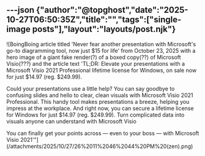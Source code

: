 ---json
{"author":"@topghost","date":"2025-10-27T06:50:35Z","title":"","tags":["single-image posts"],"layout":"layouts/post.njk"}
---

![BoingBoing article titled &#x27;Never fear another presentation with Microsoft&#x27;s go-to diagramming tool, now just $15 for life&#x27; from October 23, 2025 with a hero image of a giant fake render(?) of a boxed copy(??) of Microsoft Visio(???) and the article text &#x27;TL;DR: Elevate your presentations with a Microsoft Visio 2021 Professional lifetime license for Windows, on sale now for just $14.97 (reg. $249.99).

Could your presentations use a little help? You can say goodbye to confusing slides and hello to clear, clean visuals with Microsoft Visio 2021 Professional. This handy tool makes presentations a breeze, helping you impress at the workplace. And right now, you can secure a lifetime license for Windows for just $14.97 (reg. $249.99).
Turn complicated data into visuals anyone can understand with Microsoft Visio

You can finally get your points across &#x2014; even to your boss &#x2014; with Microsoft Visio 2021&#x27;&#x22;](/attachments/2025/10/27/26%2011%2046%2044%20PM%20(zen).png)
